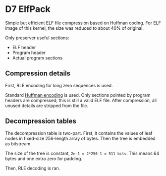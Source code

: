 D7 ElfPack
==========

Simple but efficient ELF file compression based on Huffman coding.
For ELF image of this kernel, the size was reduced to about 40% of original.

Only preserver useful sections:
* ELF header
* Program header
* Actual program sections

## Compression details

First, RLE encoding for long zero sequences is used.

Standard [Huffman encoding](https://en.wikipedia.org/wiki/Huffman_coding) is used.
Only sections pointed by program headers are compressed; this is still a valid ELF file.
After compression, all unused details are stripped from the file.

## Decompression tables

The decompression table is two-part. First, it contains the values of leaf nodes in fixed-size
256-length array of bytes. Then the tree is embedded as bitstream.

The size of the tree is constant, `2n-1 = 2*256-1 = 511 bits`.
This means 64 bytes and one extra zero for padding.

Then, RLE decoding is ran.
